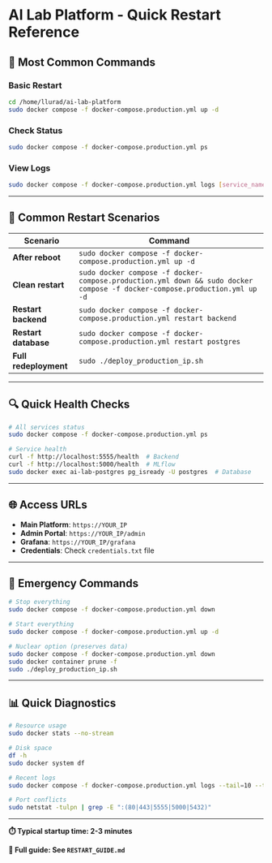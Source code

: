 # AI Lab Platform - Quick Restart Reference

## 🚀 Most Common Commands

### Basic Restart
```bash
cd /home/llurad/ai-lab-platform
sudo docker compose -f docker-compose.production.yml up -d
```

### Check Status
```bash
sudo docker compose -f docker-compose.production.yml ps
```

### View Logs
```bash
sudo docker compose -f docker-compose.production.yml logs [service_name]
```

---

## 🔄 Common Restart Scenarios

| Scenario | Command |
|----------|---------|
| **After reboot** | `sudo docker compose -f docker-compose.production.yml up -d` |
| **Clean restart** | `sudo docker compose -f docker-compose.production.yml down && sudo docker compose -f docker-compose.production.yml up -d` |
| **Restart backend** | `sudo docker compose -f docker-compose.production.yml restart backend` |
| **Restart database** | `sudo docker compose -f docker-compose.production.yml restart postgres` |
| **Full redeployment** | `sudo ./deploy_production_ip.sh` |

---

## 🔍 Quick Health Checks

```bash
# All services status
sudo docker compose -f docker-compose.production.yml ps

# Service health
curl -f http://localhost:5555/health  # Backend
curl -f http://localhost:5000/health  # MLflow
sudo docker exec ai-lab-postgres pg_isready -U postgres  # Database
```

---

## 🌐 Access URLs

- **Main Platform**: `https://YOUR_IP`
- **Admin Portal**: `https://YOUR_IP/admin`
- **Grafana**: `https://YOUR_IP/grafana`
- **Credentials**: Check `credentials.txt` file

---

## 🚨 Emergency Commands

```bash
# Stop everything
sudo docker compose -f docker-compose.production.yml down

# Start everything
sudo docker compose -f docker-compose.production.yml up -d

# Nuclear option (preserves data)
sudo docker compose -f docker-compose.production.yml down
sudo docker container prune -f
sudo ./deploy_production_ip.sh
```

---

## 📊 Quick Diagnostics

```bash
# Resource usage
sudo docker stats --no-stream

# Disk space
df -h
sudo docker system df

# Recent logs
sudo docker compose -f docker-compose.production.yml logs --tail=10 --timestamps

# Port conflicts
sudo netstat -tulpn | grep -E ":(80|443|5555|5000|5432)"
```

---

**⏱️ Typical startup time: 2-3 minutes**

**📄 Full guide: See `RESTART_GUIDE.md`** 